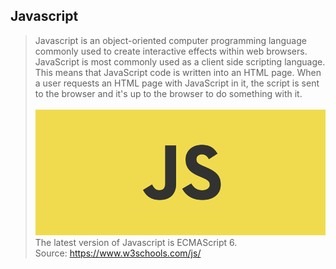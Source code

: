 ## Javascript
> Javascript is an object-oriented computer programming language commonly used to create interactive effects within web browsers. JavaScript is most commonly used as a client side scripting language. This means that JavaScript code is written into an HTML page. When a user requests an HTML page with JavaScript in it, the script is sent to the browser and it's up to the browser to do something with it.<br/> <br/>
![alt text](https://github.com/anshulbatra/Project-Batman/blob/master/Yash/1-H-25KB7EbSHjv70HXrdl6w.png)<br/>
The latest version of Javascript is ECMAScript 6.<br/>
Source: https://www.w3schools.com/js/

